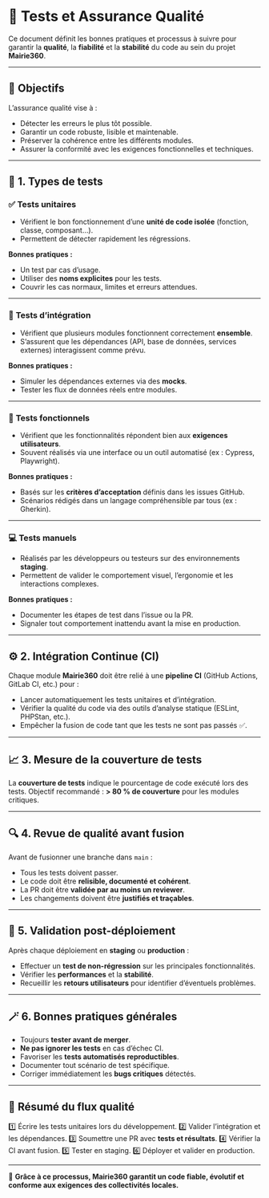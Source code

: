 # 🧪 **Tests et Assurance Qualité**

Ce document définit les bonnes pratiques et processus à suivre pour garantir la **qualité**, la **fiabilité** et la **stabilité** du code au sein du projet **Mairie360**.

---

## 🎯 **Objectifs**

L’assurance qualité vise à :
- Détecter les erreurs le plus tôt possible.
- Garantir un code robuste, lisible et maintenable.
- Préserver la cohérence entre les différents modules.
- Assurer la conformité avec les exigences fonctionnelles et techniques.

---

## 🧩 **1. Types de tests**

### ✅ **Tests unitaires**
- Vérifient le bon fonctionnement d’une **unité de code isolée** (fonction, classe, composant…).
- Permettent de détecter rapidement les régressions.

**Bonnes pratiques :**
- Un test par cas d’usage.
- Utiliser des **noms explicites** pour les tests.
- Couvrir les cas normaux, limites et erreurs attendues.

---

### 🔗 **Tests d’intégration**
- Vérifient que plusieurs modules fonctionnent correctement **ensemble**.
- S’assurent que les dépendances (API, base de données, services externes) interagissent comme prévu.

**Bonnes pratiques :**
- Simuler les dépendances externes via des **mocks**.
- Tester les flux de données réels entre modules.

---

### 🧠 **Tests fonctionnels**
- Vérifient que les fonctionnalités répondent bien aux **exigences utilisateurs**.
- Souvent réalisés via une interface ou un outil automatisé (ex : Cypress, Playwright).

**Bonnes pratiques :**
- Basés sur les **critères d’acceptation** définis dans les issues GitHub.
- Scénarios rédigés dans un langage compréhensible par tous (ex : Gherkin).

---

### 💻 **Tests manuels**
- Réalisés par les développeurs ou testeurs sur des environnements **staging**.
- Permettent de valider le comportement visuel, l’ergonomie et les interactions complexes.

**Bonnes pratiques :**
- Documenter les étapes de test dans l’issue ou la PR.
- Signaler tout comportement inattendu avant la mise en production.

---

## ⚙️ **2. Intégration Continue (CI)**

Chaque module **Mairie360** doit être relié à une **pipeline CI** (GitHub Actions, GitLab CI, etc.) pour :
- Lancer automatiquement les tests unitaires et d’intégration.
- Vérifier la qualité du code via des outils d’analyse statique (ESLint, PHPStan, etc.).
- Empêcher la fusion de code tant que les tests ne sont pas passés ✅.

---

## 📈 **3. Mesure de la couverture de tests**

La **couverture de tests** indique le pourcentage de code exécuté lors des tests.
Objectif recommandé : **> 80 % de couverture** pour les modules critiques.


---

## 🔍 **4. Revue de qualité avant fusion**

Avant de fusionner une branche dans `main` :
- Tous les tests doivent passer.
- Le code doit être **relisible, documenté et cohérent**.
- La PR doit être **validée par au moins un reviewer**.
- Les changements doivent être **justifiés et traçables**.

---

## 🧱 **5. Validation post-déploiement**

Après chaque déploiement en **staging** ou **production** :
- Effectuer un **test de non-régression** sur les principales fonctionnalités.
- Vérifier les **performances** et la **stabilité**.
- Recueillir les **retours utilisateurs** pour identifier d’éventuels problèmes.

---

## 🪄 **6. Bonnes pratiques générales**

- Toujours **tester avant de merger**.
- **Ne pas ignorer les tests** en cas d’échec CI.
- Favoriser les **tests automatisés reproductibles**.
- Documenter tout scénario de test spécifique.
- Corriger immédiatement les **bugs critiques** détectés.

---

## 🧾 **Résumé du flux qualité**

1️⃣ Écrire les tests unitaires lors du développement.
2️⃣ Valider l’intégration et les dépendances.
3️⃣ Soumettre une PR avec **tests et résultats**.
4️⃣ Vérifier la CI avant fusion.
5️⃣ Tester en staging.
6️⃣ Déployer et valider en production.

---

🎉 **Grâce à ce processus, Mairie360 garantit un code fiable, évolutif et conforme aux exigences des collectivités locales.**

